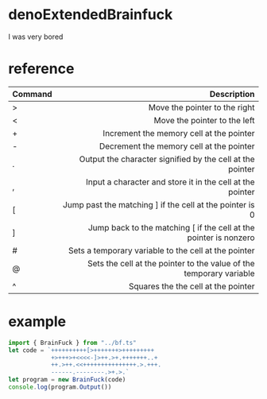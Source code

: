 # denoExtendedBrainfuck

I was very bored


# reference

| Command        | Description  |
| ---------------| ------------:|
| >              | Move the pointer to the right|
| <              | Move the pointer to the left|
| +              | Increment the memory cell at the pointer|
| -              | Decrement the memory cell at the pointer|
| .              | Output the character signified by the cell at the pointer|
| ,              | Input a character and store it in the cell at the pointer|
| [              | Jump past the matching ] if the cell at the pointer is 0|
| ]              | Jump back to the matching [ if the cell at the pointer is nonzero|
| #              | Sets a temporary variable to the cell at the pointer|
| @              | Sets the cell at the pointer to the value of the temporary variable|
| ^              | Squares the the cell at the pointer|


# example

```js
import { BrainFuck } from "../bf.ts"
let code = `++++++++++[>+++++++>+++++++++
            +>+++>+<<<<-]>++.>+.+++++++..+
            ++.>++.<<+++++++++++++++.>.+++.
            ------.--------.>+.>.`
let program = new BrainFuck(code)
console.log(program.Output())


```

